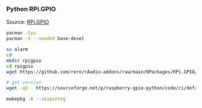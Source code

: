 ### Python RPi.GPIO
Source: [RPi.GPIO](https://sourceforge.net/projects/raspberry-gpio-python/)

```sh
pacman -Syu
pacman -S --needed base-devel

su alarm
cd
mkdir rpigpio
cd rpigpio
wget https://github.com/rern/rAudio-addons/raw/main/0Packages/RPi.GPIO/PKGBUILD

# get version
wget -qO - https://sourceforge.net/p/raspberry-gpio-python/code/ci/default/tree/CHANGELOG.txt

makepkg -A --skipinteg
```
